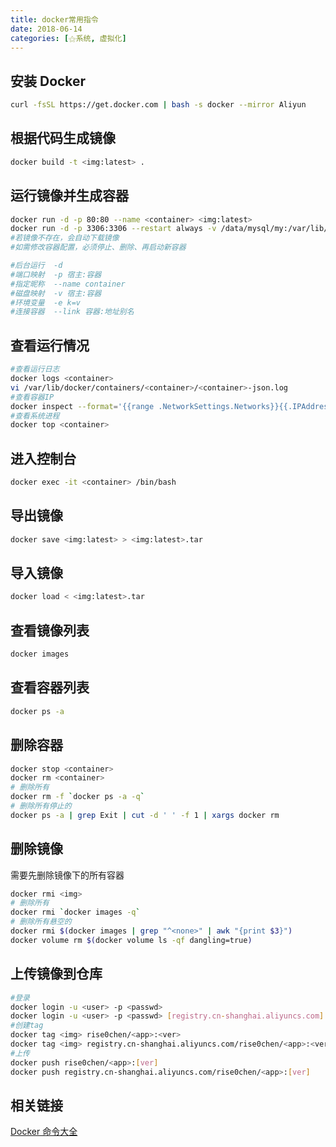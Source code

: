 ```yaml
---
title: docker常用指令
date: 2018-06-14
categories: [⚝系统, 虚拟化]
---
```


## 安装 Docker

```bash
curl -fsSL https://get.docker.com | bash -s docker --mirror Aliyun
```

## 根据代码生成镜像

```bash
docker build -t <img:latest> .
```

## 运行镜像并生成容器

```bash
docker run -d -p 80:80 --name <container> <img:latest>
docker run -d -p 3306:3306 --restart always -v /data/mysql/my:/var/lib/mysql -e MYSQL_ROOT_PASSWORD=123456 --name mysql_my mysql:5.6
#若镜像不存在，会自动下载镜像
#如需修改容器配置，必须停止、删除、再启动新容器

#后台运行  -d
#端口映射  -p 宿主:容器
#指定昵称  --name container
#磁盘映射  -v 宿主:容器
#环境变量  -e k=v
#连接容器  --link 容器:地址别名
```

## 查看运行情况

```bash
#查看运行日志
docker logs <container>
vi /var/lib/docker/containers/<container>/<container>-json.log
#查看容器IP
docker inspect --format='{{range .NetworkSettings.Networks}}{{.IPAddress}}{{end}}' <container>
#查看系统进程
docker top <container>
```

## 进入控制台

```bash
docker exec -it <container> /bin/bash
```

## 导出镜像

```bash
docker save <img:latest> > <img:latest>.tar
```

## 导入镜像

```bash
docker load < <img:latest>.tar
```

## 查看镜像列表

```bash
docker images
```

## 查看容器列表

```bash
docker ps -a
```

## 删除容器

```bash
docker stop <container>
docker rm <container>
# 删除所有
docker rm -f `docker ps -a -q`
# 删除所有停止的
docker ps -a | grep Exit | cut -d ' ' -f 1 | xargs docker rm
```

## 删除镜像

需要先删除镜像下的所有容器

```bash
docker rmi <img>
# 删除所有
docker rmi `docker images -q`
# 删除所有悬空的
docker rmi $(docker images | grep "^<none>" | awk "{print $3}")
docker volume rm $(docker volume ls -qf dangling=true)
```

## 上传镜像到仓库

```bash
#登录
docker login -u <user> -p <passwd>
docker login -u <user> -p <passwd> [registry.cn-shanghai.aliyuncs.com]
#创建tag
docker tag <img> rise0chen/<app>:<ver>
docker tag <img> registry.cn-shanghai.aliyuncs.com/rise0chen/<app>:<ver>
#上传
docker push rise0chen/<app>:[ver]
docker push registry.cn-shanghai.aliyuncs.com/rise0chen/<app>:[ver]
```

## 相关链接

[Docker 命令大全](http://www.runoob.com/docker/docker-command-manual.html)
